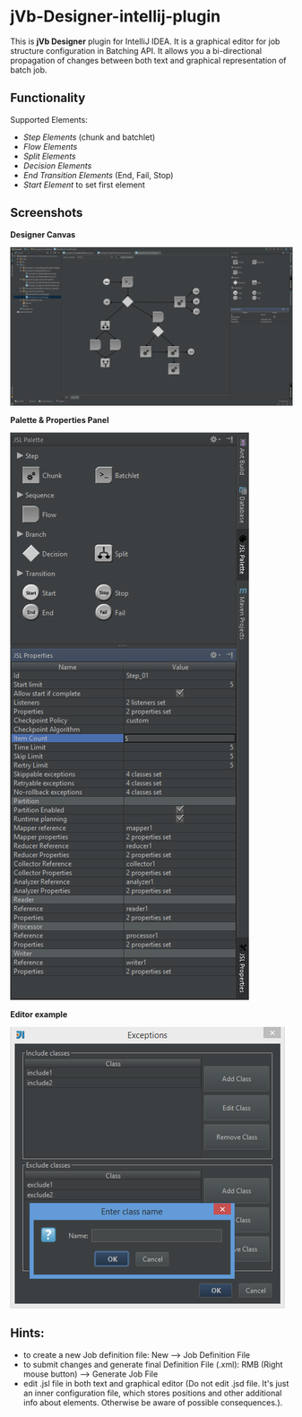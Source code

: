 # jVb-Designer-intellij-plugin
This is **jVb Designer** plugin for IntelliJ IDEA. It is a graphical editor for job structure configuration in Batching API. It allows you a bi-directional propagation of changes between both text and graphical representation of batch job.

Functionality
--------------
Supported Elements:
   * *Step Elements* (chunk and batchlet)
   * *Flow Elements*
   * *Split Elements*
   * *Decision Elements*
   * *End Transition Elements* (End, Fail, Stop)
   * *Start Element* to set first element
  
Screenshots
--------------
**Designer Canvas**

![Alt text](/images/all.png "Designer Canvas")

**Palette & Properties Panel**

![Alt text](/images/panels.png "Palette & Properties Panel")

**Editor example**

![Alt text](/images/exceptions.png "Editor example")

Hints:
--------------
  * to create a new Job definition file: New --> Job Definition File
  * to submit changes and generate final Definition File (.xml): RMB (Right mouse button) --> Generate Job File
  * edit .jsl file in both text and graphical editor (Do not edit .jsd file. It's just an inner configuration file, which stores positions and other additional info about elements. Otherwise be aware of possible consequences.).




